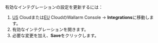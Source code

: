 有効なインテグレーションの設定を更新するには：

1. [US](https://us1.my.wallarm.com/integrations/) Cloudまたは[EU](https://my.wallarm.com/integrations/) CloudのWallarm Console → **Integrations**に移動します。
2. 有効なインテグレーションを開きます。
3. 必要な変更を加え、**Save**をクリックします。